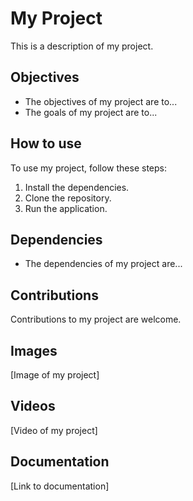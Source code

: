 # My Project

This is a description of my project.

## Objectives

* The objectives of my project are to...
* The goals of my project are to...

## How to use

To use my project, follow these steps:

1. Install the dependencies.
2. Clone the repository.
3. Run the application.

## Dependencies

* The dependencies of my project are...

## Contributions

Contributions to my project are welcome.

## Images

[Image of my project]

## Videos

[Video of my project]

## Documentation

[Link to documentation]
